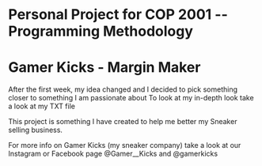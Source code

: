 # Personal Project for COP 2001 -- Programming Methodology
# Gamer Kicks - Margin Maker  

After the first week, my idea changed and I decided to pick something closer to something I am passionate about
To look at my in-depth look take a look at my TXT file 

This project is something I have created to help me better my Sneaker selling business.

For more info on Gamer Kicks (my sneaker company) take a look at our Instagram or Facebook page @Gamer__Kicks and @gamerkicks
  
